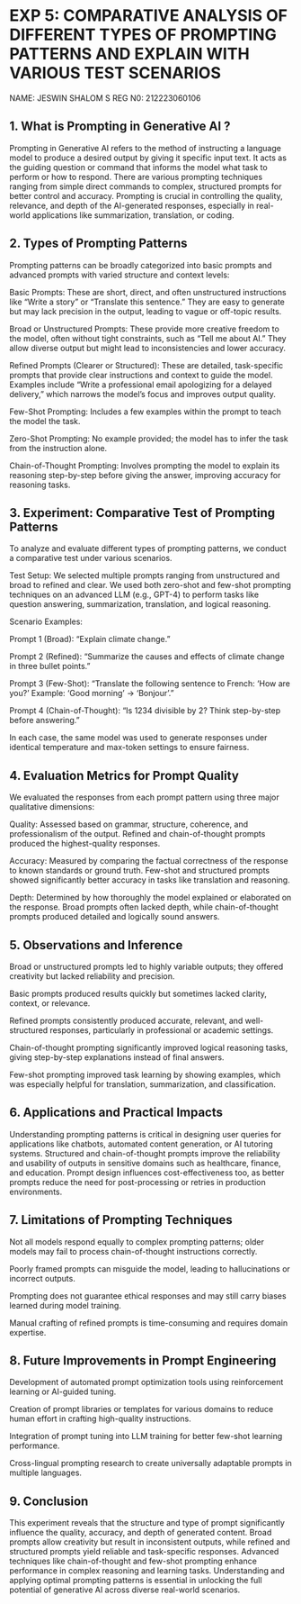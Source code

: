

# EXP 5: COMPARATIVE ANALYSIS OF DIFFERENT TYPES OF PROMPTING PATTERNS AND EXPLAIN WITH VARIOUS TEST SCENARIOS
NAME: JESWIN SHALOM S
REG N0: 212223060106

## 1. What is Prompting in Generative AI ?
Prompting in Generative AI refers to the method of instructing a language model to produce a desired output by giving it specific input text. It acts as the guiding question or command that informs the model what task to perform or how to respond. There are various prompting techniques ranging from simple direct commands to complex, structured prompts for better control and accuracy. Prompting is crucial in controlling the quality, relevance, and depth of the AI-generated responses, especially in real-world applications like summarization, translation, or coding.

## 2. Types of Prompting Patterns
Prompting patterns can be broadly categorized into basic prompts and advanced prompts with varied structure and context levels:

Basic Prompts: These are short, direct, and often unstructured instructions like “Write a story” or “Translate this sentence.” They are easy to generate but may lack precision in the output, leading to vague or off-topic results.

Broad or Unstructured Prompts: These provide more creative freedom to the model, often without tight constraints, such as “Tell me about AI.” They allow diverse output but might lead to inconsistencies and lower accuracy.

Refined Prompts (Clearer or Structured): These are detailed, task-specific prompts that provide clear instructions and context to guide the model. Examples include “Write a professional email apologizing for a delayed delivery,” which narrows the model’s focus and improves output quality.

Few-Shot Prompting: Includes a few examples within the prompt to teach the model the task.

Zero-Shot Prompting: No example provided; the model has to infer the task from the instruction alone.

Chain-of-Thought Prompting: Involves prompting the model to explain its reasoning step-by-step before giving the answer, improving accuracy for reasoning tasks.

## 3. Experiment: Comparative Test of Prompting Patterns
To analyze and evaluate different types of prompting patterns, we conduct a comparative test under various scenarios.

Test Setup: We selected multiple prompts ranging from unstructured and broad to refined and clear. We used both zero-shot and few-shot prompting techniques on an advanced LLM (e.g., GPT-4) to perform tasks like question answering, summarization, translation, and logical reasoning.

Scenario Examples:

Prompt 1 (Broad): “Explain climate change.”

Prompt 2 (Refined): “Summarize the causes and effects of climate change in three bullet points.”

Prompt 3 (Few-Shot): “Translate the following sentence to French: ‘How are you?’ Example: ‘Good morning’ → ‘Bonjour’.”

Prompt 4 (Chain-of-Thought): “Is 1234 divisible by 2? Think step-by-step before answering.”

In each case, the same model was used to generate responses under identical temperature and max-token settings to ensure fairness.

## 4. Evaluation Metrics for Prompt Quality
We evaluated the responses from each prompt pattern using three major qualitative dimensions:

Quality: Assessed based on grammar, structure, coherence, and professionalism of the output. Refined and chain-of-thought prompts produced the highest-quality responses.

Accuracy: Measured by comparing the factual correctness of the response to known standards or ground truth. Few-shot and structured prompts showed significantly better accuracy in tasks like translation and reasoning.

Depth: Determined by how thoroughly the model explained or elaborated on the response. Broad prompts often lacked depth, while chain-of-thought prompts produced detailed and logically sound answers.

## 5. Observations and Inference
Broad or unstructured prompts led to highly variable outputs; they offered creativity but lacked reliability and precision.

Basic prompts produced results quickly but sometimes lacked clarity, context, or relevance.

Refined prompts consistently produced accurate, relevant, and well-structured responses, particularly in professional or academic settings.

Chain-of-thought prompting significantly improved logical reasoning tasks, giving step-by-step explanations instead of final answers.

Few-shot prompting improved task learning by showing examples, which was especially helpful for translation, summarization, and classification.

## 6. Applications and Practical Impacts
Understanding prompting patterns is critical in designing user queries for applications like chatbots, automated content generation, or AI tutoring systems. Structured and chain-of-thought prompts improve the reliability and usability of outputs in sensitive domains such as healthcare, finance, and education. Prompt design influences cost-effectiveness too, as better prompts reduce the need for post-processing or retries in production environments.

## 7. Limitations of Prompting Techniques
Not all models respond equally to complex prompting patterns; older models may fail to process chain-of-thought instructions correctly.

Poorly framed prompts can misguide the model, leading to hallucinations or incorrect outputs.

Prompting does not guarantee ethical responses and may still carry biases learned during model training.

Manual crafting of refined prompts is time-consuming and requires domain expertise.

## 8. Future Improvements in Prompt Engineering
Development of automated prompt optimization tools using reinforcement learning or AI-guided tuning.

Creation of prompt libraries or templates for various domains to reduce human effort in crafting high-quality instructions.

Integration of prompt tuning into LLM training for better few-shot learning performance.

Cross-lingual prompting research to create universally adaptable prompts in multiple languages.

## 9. Conclusion
This experiment reveals that the structure and type of prompt significantly influence the quality, accuracy, and depth of generated content. Broad prompts allow creativity but result in inconsistent outputs, while refined and structured prompts yield reliable and task-specific responses. Advanced techniques like chain-of-thought and few-shot prompting enhance performance in complex reasoning and learning tasks. Understanding and applying optimal prompting patterns is essential in unlocking the full potential of generative AI across diverse real-world scenarios.
